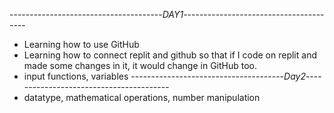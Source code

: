 --------------------------------------*DAY1*---------------------------------------
- Learning how to use GitHub 
- Learning how to connect replit and github so that if I code on replit and made some changes in it, it would change in GitHub too.
- input functions, variables
--------------------------------------*Day2*---------------------------------------- 
- datatype, mathematical operations, number manipulation
